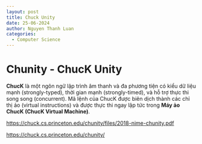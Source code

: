 ```yaml
---
layout: post
title: Chuck Unity
date: 25-06-2024
author: Nguyen Thanh Luan
categories:
  - Computer Science
---
```

# Chunity - ChucK Unity

**ChucK** là một ngôn ngữ lập trình âm thanh và đa phương tiện có kiểu dữ liệu mạnh (strongly-typed), thời gian mạnh (strongly-timed), và hỗ trợ thực thi song song (concurrent). Mã lệnh của ChucK được biên dịch thành các chỉ thị ảo (virtual instructions) và được thực thi ngay lập tức trong **Máy ảo ChucK (ChucK Virtual Machine)**.

https://chuck.cs.princeton.edu/chunity/files/2018-nime-chunity.pdf

https://chuck.cs.princeton.edu/chunity/

 